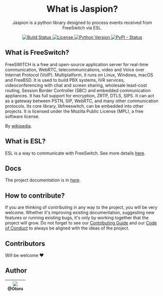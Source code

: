 <h1 align="center">
  What is Jaspion?
</h1>

<p align="center">
  Jaspion is a python library designed to process events received from FreeSwitch via ESL.
</p>

<p align="center">
  <a href="https://travis-ci.com/Otoru/jaspion">
    <img alt="Build Status" src="https://travis-ci.com/Otoru/jaspion.svg?branch=master">
  </a>
  <a href="https://github.com/Otoru/jaspion/blob/master/LICENSE.md">
    <img alt="License" src="https://img.shields.io/github/license/otoru/jaspion.svg">
  </a>
  <a href="https://docs.python.org/3/whatsnew/3.7.html">
    <img alt=" Python Version" src="https://img.shields.io/pypi/pyversions/jaspion.svg">
  </a>
  <a href="https://pypi.org/project/Jaspion/">
    <img alt="PyPI - Status" src="https://img.shields.io/pypi/status/jaspion.svg">
  </a>
</p>

## What is FreeSwitch?

FreeSWITCH is a free and open-source application server for real-time communication, WebRTC, telecommunications, video and Voice over Internet Protocol (VoIP). Multiplatform, it runs on Linux, Windows, macOS and FreeBSD. It is used to build PBX systems, IVR services, videoconferencing with chat and screen sharing, wholesale least-cost routing, Session Border Controller (SBC) and embedded communication appliances. It has full support for encryption, ZRTP, DTLS, SIPS. It can act as a gateway between PSTN, SIP, WebRTC, and many other communication protocols. Its core library, libfreeswitch, can be embedded into other projects. It is licensed under the Mozilla Public License (MPL), a free software license.

By [wikipedia](https://en.wikipedia.org/wiki/FreeSWITCH).

## What is ESL?

ESL is a way to communicate with FreeSwitch. See more details [here](https://freeswitch.org/confluence/display/FREESWITCH/Event+Socket+Library).

## Docs

The project documentation is in [here](https://otoru.github.io/jaspion/).

## How to contribute?

If you are thinking of contributing in any way to the project, you will be very welcome.
Whether it's improving existing documentation, suggesting new features or running existing bugs, it's only by working together that the project will grow.
Do not forget to see our [Contributing Guide][2] and our [Code of Conduct][3] to always be aligned with the ideas of the project.

[2]: https://github.com/Otoru/jaspion/blob/master/CONTRIBUTING.md
[3]: https://github.com/Otoru/jaspion/blob/master/CODE_OF_CONDUCT.md

## Contributors

Will be welcome ❤️

## Author

| [<img src="https://avatars0.githubusercontent.com/u/26543872?v=3&s=115"><br><sub>@Otoru</sub>](https://github.com/Otoru) |
| :----------------------------------------------------------------------------------------------------------------------: |
